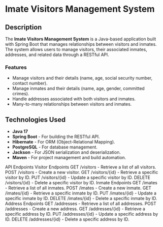 # Imate Visitors Management System

## Description

The **Imate Visitors Management System** is a Java-based application built with Spring Boot that manages relationships between visitors and inmates. The system allows users to manage visitors, their associated inmates, addresses, and related data through a RESTful API. 

### Features
- Manage visitors and their details (name, age, social security number, contact number).
- Manage inmates and their details (name, age, gender, committed crimes).
- Handle addresses associated with both visitors and inmates.
- Many-to-many relationships between visitors and inmates.

## Technologies Used
- **Java 17**
- **Spring Boot** - For building the RESTful API.
- **Hibernate** - For ORM (Object-Relational Mapping).
- **PostgreSQL** - For database management.
- **Jackson** - For JSON serialization and deserialization.
- **Maven** - For project management and build automation.


API Endpoints
Visitor Endpoints
GET /visitors - Retrieve a list of all visitors.
POST /visitors - Create a new visitor.
GET /visitors/{id} - Retrieve a specific visitor by ID.
PUT /visitors/{id} - Update a specific visitor by ID.
DELETE /visitors/{id} - Delete a specific visitor by ID.
Inmate Endpoints
GET /imates - Retrieve a list of all inmates.
POST /imates - Create a new inmate.
GET /imates/{id} - Retrieve a specific inmate by ID.
PUT /imates/{id} - Update a specific inmate by ID.
DELETE /imates/{id} - Delete a specific inmate by ID.
Address Endpoints
GET /addresses - Retrieve a list of all addresses.
POST /addresses - Create a new address.
GET /addresses/{id} - Retrieve a specific address by ID.
PUT /addresses/{id} - Update a specific address by ID.
DELETE /addresses/{id} - Delete a specific address by ID.
